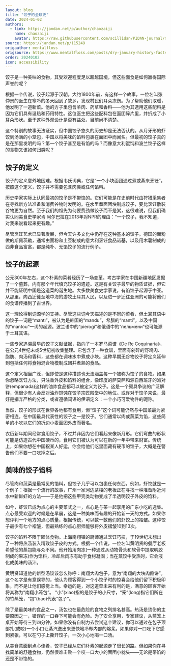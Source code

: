 ```yaml
---
layout: blog
title: "饺子的全球史"
date: 2024-01-02
authors:
  - link: https://jandan.net/p/author/chaozaiji
    name: chaozaiji
    avatar: https://raw.githubusercontent.com/scillidan/PIDAN-journal/main/asset/yafa.png
source: https://jandan.net/p/115249
origauthor: mentalfloss
origsource: https://www.mentalfloss.com/posts/dry-january-history-facts
order: 20240102
icon: accessibility
---
```


饺子是一种美味的食物，其受欢迎程度足以超越国境，但这些面食是如何赢得国际声誉的呢？

根据一个传说，饺子起源于汉朝。大约1800年前，有这样一个故事，一位名叫张仲景的医生在寒冷的冬天回到了故乡，发现村民们耳朵冻伤。为了帮助他们取暖，他发明了一道新菜。他的方子里包含羊肉、药草和香料——他为其选用这些配料是因为它们具有温热和药用特性。这位医生把这些配料包在面团碎片里，并折成了小耳朵形状。至于这种外观设计是否有益处，目前尚不清楚。

这个特别的故事无法证实，但中国饺子悠久的历史却是无法否认的。从月牙形的虾饺到汤满的小笼包，中国以将美味的馅料包裹在面团中而闻名。但最初的饺子真的是在那里发明的吗？第一个饺子甚至是有馅的吗？而像意大利馄饨和波兰饺子这样的食物又该如何归类呢？

## 饺子的定义

饺子的定义意外地困难。根据韦氏词典，它是“一个小块面团通过煮或蒸来烹饪”。按照这个定义，饺子并不需要包含肉类或任何馅料。

历史学家实际上认同最初的饺子是不带馅的。它们可能是在史前时代由狩猎采集者在寻找新方法准备和消费谷物时发明的。在水里煮面团块制成饺子，要比烹饪散装谷物更为自然。至于我们的祖先为何要费劲做饺子而不是粥，这很难说，但我们确实认同美食史学家肯·阿尔巴拉在2013年对NPR的理由：“一个饺子，我不知道，对我来说看起来更有趣。”

尽管烹饪艺术已显著发展，但今天许多文化中仍存在这种基本的饺子。德国的面粉做的斯佩茨勒，通常由面粉和土豆制成的意大利烹饪食品诺基，以及用木薯制成的西非食品富富，都是纯朴、无馅饺子的流行例子。

## 饺子的起源

公元300年左右，这个朴素的菜肴经历了一场变革。考古学家在中国新疆地区发掘了一个墓葬，内有那个年代填充饺子的遗迹。这是有关饺子最早的物质证据，但它并不能证明中国是这道菜的诞生地。大多数美食史学家说，有馅饺子起源于中亚。从那里，向西迁徙至地中海的游牧土耳其人民，以及进一步迁往亚洲的可能将他们的食谱传播到了古世界。

这一理论得到词源学的支持。尽管这些词今天描述的是不同的菜肴，但土耳其语中的饺子一词是“mantı”，被认为是韩国的“mandu”，希腊的“manti”，以及中国的“mantou”一词的起源。波兰语中的“pierogi”和俄语中的“пельмени”也可能源于土耳其语。

一些专家追溯最早的饺子文献证据，指向了一本罗马菜谱《De Re Coquinaria》，在公元4世纪末或5世纪初收集整理。它包含了一种食谱，里面有剁碎的野鸡肉、脂肪、肉汤和香料，这些都在调味水中煮成小块。这种早期无谷物饺子将定义延伸到包括任何将食物混合物模制成团并煮熟的食品。

这个定义相当广泛，但即使是这种描述也无法涵盖每一个被称为饺子的食物。如果你忽略烹饪方法，只注重外皮和馅料的组合，像印度的萨莫萨和源自西班牙的派对饼(empanada)这样的油炸食品都可以被定义为饺子。这是一个颇具争议的广泛解释，但很少有人会反对油炸馄饨在饺子宗匠殿堂中的地位。或许对于饺子来说，最好是摒弃严格的分类，或者遵循词语的俚语定义：一个小巧可爱物件的昵称。

当然，饺子的形式在世界各地都有食用，但“饺子”这个词可能仍然与中国菜最为紧密相连。在中国最具代表性的饺子之一是饺子。它们通常以肉或蔬菜为馅，这些简单的小吃以它们的折边小麦面团外皮而著名。

农历新年期间经常食用饺子，不过并非因为它们看起来像新月形。它们弯曲的形状可能是仿造古代中国硬币的，食用它们被认为可以在新的一年中带来财富。传统上，如果你想在中国祝某人好运，你会给他们吃里面藏有硬币的饺子，大概是在警告他们不要一口吃掉之后。

## 美味的饺子馅料

尽管肉和蔬菜是最常见的馅料，但饺子几乎可以包裹任何东西。例如，虾饺就是一个例子：根据一个流行的故事，广州一家河边茶楼的老板正在寻找一种准备附近河水中新鲜虾的方法——于是他把这些甲壳类动物变成了半透明饺子外皮的馅料。

如今，虾饺已成为点心的主要菜式之一，点心是与茶一起享用的广东小吃的选集。点心最受欢迎的时候是在早晨，这是一种美味而有趣的开始新一天的方式。如果你想评判一个地方的点心质量，根据传统，可以数一数他们的虾饺上的褶皱。这种饺子最少有七个褶皱，但最熟练的点心厨师能够将外皮褶皱10到13次。

饺子的馅料不限于固体食物。上海南翔镇的厨师通过烹饪巧技，于19世纪末想出了一种将热汤装入精致饺子皮的方式。根据一个传说，一位名叫黄明贤的餐厅老板希望他的蒸包能与众不同。他开始用肉冻(一种通过从动物骨头和软骨中提取明胶制成的果冻)作为馅料，冷却后肉冻有助于食材凝固；当在蒸饺中受热时，它会液化成美味的汤汁。

黄明贤知道他的新型汤饺该怎么称呼：南翔大肉包子，意为“南翔的大块肉餡饼”。这个名字是有意误导的，他认为顾客得到一个小饺子时的惊喜会给他们留下积极印象，而不是让他们感觉上当。幸运的是，对这道菜未来有利的是，满意的顾客开始将其称为“南翔小笼包”。 “小”(xiao)指的是饺子的小尺寸，“笼”(long)指它们所在的竹蒸笼，“包”(bao)代表“包子”。

除了是最美味的食品之一，汤包也在最危险的食物之列排名甚高。热汤是烫伤的主要原因之一，错误的一口吞下可能会有危险。为了安全享用，专家建议，从蒸笼上桌开始等待三到四分钟。如果你没有自制力去尝试这个建议，你可以通过在包子顶部扎(或咬)一个小口让蒸汽逸出来更快地冷却内部的熔浆。如果你对一口吃下它感到紧张，可以在勺子上撕开饺子，一次小心地喝一口汤。

从美食意面到点心佳肴，饺子已经从它们朴素的起源走了很长的路。但如果你在寻找简单的舒适食物，仍然很难击败一个咬一口大小的面团小枕头——无论是带馅的还是不带馅的。